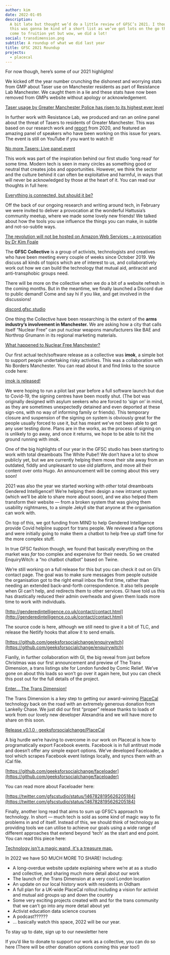 ```yaml
---
author: kim
date: 2022-01-05
description:
  A bit late but thought we’d do a little review of GFSC’s 2021. I thought
  this was gonna be kind of a short list as we’ve got lots on the go that’s not quite
  come to fruition yet but wow, we did a lot!
social: transdimension.png
subtitle: A roundup of what we did last year
title: GFSC 2021 Roundup
projects:
  - placecal
---
```


For now though, here’s some of our 2021 highlights!

We kicked off the year number crunching the dishonest and worrying stats from GMP about Taser use on Manchester residents as part of Resistance Lab Manchester. We caught them in a lie and these stats have now been removed from GMPs website without apology or acknowledgement.

[Taser usage by Greater Manchester Police has risen to its highest ever level](https://resistancelab.network/our-work/gmp-taser-update/index.html)

In further work with Resistance Lab, we produced and ran an online panel about the threat of Tasers to residents of Greater Manchester. This was based on our research work and [report](https://resistancelab.network/our-work/taser-report/index.html) from 2020, and featured an amazing panel of speakers who have been working on this issue for years. The event is still on YouTube if you want to watch it!

[No more Tasers: Live panel event](https://resistancelab.network/news/2021-02-25-no-more-tasers-panel.html)

This work was part of the inspiration behind our first studio ‘long read’ for some time. Modern tech is seen in many circles as something good or neutral that creates jobs and opportunities. However, we think the sector and the culture behind it can often be exploitative and harmful, in ways that will never be acknowledged by those at the heart of it. You can read our thoughts in full here:

[Everything is connected, but should it be?](/blog/2021/everything-is-connected)

Off the back of our ongoing research and writing around tech, in February we were invited to deliver a provocation at the wonderful Hattusia’s community meetup, where we made some lovely new friends! We talked about how the tools you use influence the things you can make, in subtle and not-so-subtle ways.

[The revolution will not be hosted on Amazon Web Services - a provocation by Dr Kim Foale](https://alicethwaite.wixsite.com/hattusia/post/the-revolution-will-not-be-hosted-on-amazon-web-services)

The **GFSC Collective** is a group of activists, technologists and creatives who have been meeting every couple of weeks since October 2019. We discuss all kinds of topics which are of interest to us, and collaboratively work out how we can build the technology that mutual aid, antiracist and anti-transphobic groups need.

There will be more on the collective when we do a bit of a website refresh in the coming months. But in the meantime, we finally launched a Discord due to public demand! Come and say hi if you like, and get involved in the discussions!

[discord.gfsc.studio](https://discord.gfsc.studio)

One thing the Collective have been researching is the extent of the **arms industry’s involvement in Manchester.** We are asking how a city that calls itself “Nuclear Free” can put nuclear weapons manufacturers like BAE and Northrop Grumann in its regional marketing materials.

[What happened to Nuclear Free Manchester?](/blog/2021/what-happened-to-nuclear-free-manchester)

Our first actual tech/software release as a collective was **imok**, a simple bot to support people undertaking risky activities. This was a collaboration with No Borders Manchester. You can read about it and find links to the source code here:

[imok is released!](/blog/2021/imok-is-launched)

We were hoping to run a pilot last year before a full software launch but due to Covid-19, the signing centres have been mostly shut. (The bot was originally designed with asylum seekers who are forced to ‘sign on’ in mind, as they are sometimes unexpectedly detained and even deported at these sign-ons, with no way of informing family or friends). This temporary closure and suspension of the signing on system is obviously great for the people usually forced to use it, but has meant we’ve not been able to get any user testing done. Plans are in the works, as the process of signing on is unlikely to go away, and once it returns, we hope to be able to hit the ground running with imok.

One of the big highlights of our year in the GFSC studio has been starting to work with total dreamboats The White Pube!! We don’t have a lot to show publicly yet, but we are currently helping them move their site away from an outdated, fiddly and unpleasant to use old platform, and move all their content over onto Hugo. An announcement will be coming about this very soon!

2021 was also the year we started working with _other_ total dreamboats Gendered Intelligence!! We’re helping them design a new intranet system (which we’ll be able to share more about soon), and we also helped them transform their website — from a broken system that was giving them usability nightmares, to a simple Jekyll site that anyone at the organisation can work with.

On top of this, we got funding from MIND to help Gendered Intelligence provide Covid helpline support for trans people. We reviewed a few options and were initially going to make them a chatbot to help free up staff time for the more complex stuff.

In true GFSC fashion though, we found that basically everything on the market was _far_ too complex and expensive for their needs. So we created EnquiryWitch: a “no chatbot chatbot” based on Twine.

We’re still working on a full release for this but you can check it out on GI’s contact page. The goal was to make sure messages from people outside the organisation got to the right email inbox the first time, rather than needing an extended back-and-forth correspondence. It also tells people when GI can’t help, and redirects them to other services. GI have told us this has drastically reduced their admin overheads and given them loads more time to work with individuals.

[http://genderedintelligence.co.uk/contact/contact.html](http://genderedintelligence.co.uk/contact/contact.html)

The source code is here, although we still need to give it a bit of TLC, and release the Netlify hooks that allow it to send emails.

[https://github.com/geeksforsocialchange/enquirywitch](https://github.com/geeksforsocialchange/enquirywitch)

Fianlly, in further collaboration with GI, the big reveal from just before Christmas was our first announcement and preview of The Trans Dimension, a trans listings site for London funded by Comic Relief. We’ve gone on about this loads so won’t go over it again here, but you can check this post out for the full details of the project.

[Enter... The Trans Dimension!](/blog/2021/enter-trans-dimension/)

The Trans Dimension is a key step to getting our award-winning [PlaceCal](/project/placecal/) technology back on the road with an extremely generous donation from Lankelly Chase. We just did our first “proper” release thanks to loads of work from our lovely new developer Alexandria and we will have more to share on this soon.

[Release v0.1.0 · geeksforsocialchange/PlaceCal](https://github.com/geeksforsocialchange/PlaceCal/releases/tag/v0.1.0)

A big hurdle we’re having to overcome in our work on Placecal is how to programatically export Facebook events. Facebook is in full antitrust mode and doesn’t offer any simple export options. We’ve developed Faceloader, a tool which scrapes Facebook event listings locally, and syncs them with an iCal file.

[https://github.com/geeksforsocialchange/faceloader](https://github.com/geeksforsocialchange/faceloader)

You can read more about Faceloader here:

[https://twitter.com/gfscstudio/status/1467828195626205184](https://twitter.com/gfscstudio/status/1467828195626205184)

Finally, another long read that aims to sum up GFSC’s approach to technology. In short — much tech is sold as some kind of magic way to fix problems in and of itself. Instead of this, we should think of technology as providing tools we can utilise to achieve our goals using a wide range of different approaches that extend beyond ‘tech’ as the start and end point. You can read this piece here:

[Technology isn't a magic wand, it's a treasure map.](/blog/2021/technology-isnt-a-magic-wand)

In 2022 we have SO MUCH MORE TO SHARE! Including:

- A long-overdue website update explaining where we’re at as a studio and collective, and sharing much more detail about our work
- The launch of the Trans Dimension at a very cool London location
- An update on our local history work with residents in Oldham
- A full plan for a UK-wide PlaceCal rollout including a vision for activist and mutual aid groups up and down the country
- Some very exciting projects created with and for the trans community that we can’t go into any more detail about yet
- Activist education data science courses
- A podcast??????
- ... basically watch this space, 2022 will be our year.

To stay up to date, sign up to our newsletter here

If you’d like to donate to support our work as a collective, you can do so here (There will be other donation options coming this year too!)
